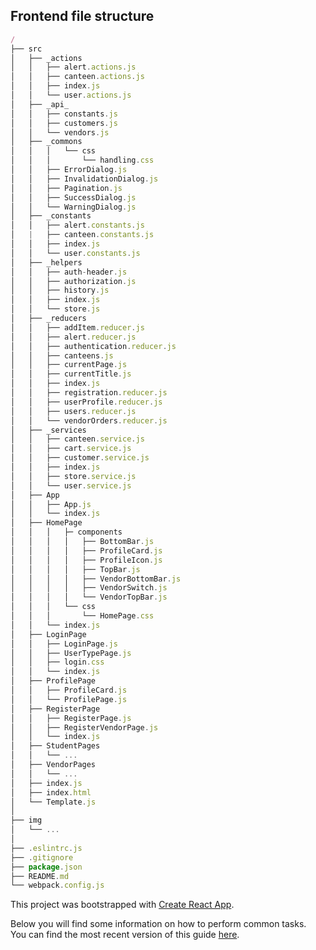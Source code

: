 ## Frontend file structure

```Javascript
/
├── src
│   ├── _actions
│   │   ├── alert.actions.js
│   │   ├── canteen.actions.js
│   │   ├── index.js
│   │   └── user.actions.js
│   ├── _api_
│   │   ├── constants.js
│   │   ├── customers.js
│   │   └── vendors.js
│   ├── _commons
│   │   │   └── css
│   │   │       └── handling.css
│   │   ├── ErrorDialog.js
│   │   ├── InvalidationDialog.js
│   │   ├── Pagination.js
│   │   ├── SuccessDialog.js
│   │   └── WarningDialog.js
│   ├── _constants
│   │   ├── alert.constants.js
│   |   ├──	canteen.constants.js
│   │   ├── index.js
│   │   └── user.constants.js
│   ├── _helpers
│   │   ├── auth-header.js
│   │   ├── authorization.js
│   │   ├── history.js
│   │   ├── index.js
│   │   └── store.js
│   ├── _reducers
│   │   ├── addItem.reducer.js
│   │   ├── alert.reducer.js
│   │   ├── authentication.reducer.js
│   │   ├── canteens.js
│   │   ├── currentPage.js
│   │   ├── currentTitle.js
│   │   ├── index.js
│   │   ├── registration.reducer.js
│   │   ├── userProfile.reducer.js
│   │   ├── users.reducer.js
│   │   └── vendorOrders.reducer.js
│   ├── _services
│   │   ├── canteen.service.js
│   │   ├── cart.service.js
│   │   ├── customer.service.js
│   │   ├── index.js
│   │   ├── store.service.js
│   │   └── user.service.js
│   ├── App
│   │   ├── App.js
│   │   └── index.js
│   ├── HomePage
│   │   │   ├─ components
│   │   │   │   ├── BottomBar.js
│   │   │   │   ├── ProfileCard.js
│   │   │   │   ├── ProfileIcon.js
│   │   │   │   ├── TopBar.js
│   │   │   │   ├── VendorBottomBar.js
│   │   │   │   ├── VendorSwitch.js
│   │   │   │   └── VendorTopBar.js
│   │   │   └── css
│   │   │       └── HomePage.css
│   │   └── index.js
│   ├── LoginPage
│   │   ├── LoginPage.js
│   │   ├── UserTypePage.js
│   │   ├── login.css
│   │   └── index.js
│   ├── ProfilePage
│   │   ├── ProfileCard.js
│   │   └── ProfilePage.js
│   ├── RegisterPage
│   │   ├── RegisterPage.js
│   │   ├── RegisterVendorPage.js
│   │   └── index.js
│   ├── StudentPages
│   │   └── ...
│   ├── VendorPages
│   │   └── ...
│   ├── index.js
│   ├── index.html
│   └── Template.js
│
├── img
│   └── ...
│
├── .eslintrc.js
├── .gitignore
├── package.json
├── README.md
└── webpack.config.js
```

This project was bootstrapped with [Create React App](https://github.com/facebookincubator/create-react-app).

Below you will find some information on how to perform common tasks.<br>
You can find the most recent version of this guide [here](https://github.com/facebookincubator/create-react-app/blob/master/packages/react-scripts/template/README.md).
